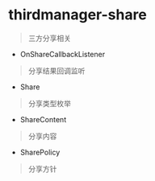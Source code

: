 # thirdmanager-share
> 三方分享相关

- OnShareCallbackListener
> 分享结果回调监听

- Share
> 分享类型枚举

- ShareContent
> 分享内容

- SharePolicy
> 分享方针

